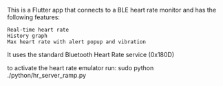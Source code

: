 This is a Flutter app that connects to a BLE heart rate monitor and has the following features:

	Real-time heart rate
	History graph
	Max heart rate with alert popup and vibration
	
It uses the standard Bluetooth Heart Rate service (0x180D)

to activate the heart rate emulator run:
	sudo python ./python/hr_server_ramp.py
